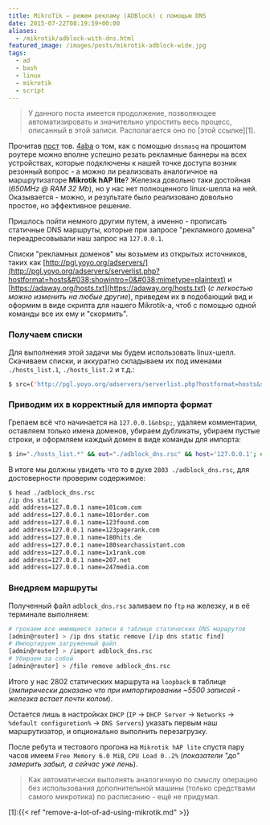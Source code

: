 ```yaml
---
title: MikroTik — режем рекламу (ADBlock) с помощью DNS
date: 2015-07-22T08:19:59+00:00
aliases:
  - /mikrotik/adblock-with-dns.html
featured_image: /images/posts/mikrotik-adblock-wide.jpg
tags:
  - ad
  - bash
  - linux
  - mikrotik
  - script
---
```


> У данного поста имеется продолжение, позволяющее автоматизировать и значительно упростить весь процесс, описанный в этой записи. Располагается оно по [этой ссылке][1].

Прочитав [пост](https://habr.com/post/263081/) тов. [4aba](https://habr.com/users/4aba/) о том, как с помощью `dnsmasq` на прошитом роутере можно вполне успешно резать рекламные баннеры на всех устройствах, которые подключены к нашей точке доступа возник резонный вопрос - а можно ли реализовать аналогичное на маршрутизаторе **Mikrotik hAP lite**? Железка довольно таки достойная (_650MHz @ RAM 32 Mb_), но у нас нет полноценного linux-шелла на ней. Оказывается - можно, и результате было реализовано довольно простое, но эффективное решение.

<!--more-->

Пришлось пойти немного другим путем, а именно - прописать статичные DNS маршруты, которые при запросе "рекламного домена" переадресовывали наш запрос на `127.0.0.1`.

Списки "рекламных доменов" мы возьмем из открытых источников, таких как [http://pgl.yoyo.org/adservers/](http://pgl.yoyo.org/adservers/serverlist.php?hostformat=hosts&#038;showintro=0&#038;mimetype=plaintext) и [https://adaway.org/hosts.txt](https://adaway.org/hosts.txt) (_с легкостью можно изменить на любые другие_), приведем их в подобающий вид и оформим в виде скрипта для нашего Mikrotik-а, чтоб с помощью одной команды все их ему и "скормить".

### Получаем списки

Для выполнения этой задачи мы будем использовать linux-шелл. Скачиваем списки, и аккуратно складываем их под именами `./hosts_list.1`, `./hosts_list.2` и т.д.:

```bash
$ src=('http://pgl.yoyo.org/adservers/serverlist.php?hostformat=hosts&showintro=0&mimetype=plaintext' 'https://adaway.org/hosts.txt'); i=0; for file in ${src[*]}; do i=$((i+1)); wget --no-check-certificate -O "./hosts_list.$i" "$file"; done;
```

### Приводим их в корректный для импорта формат

Грепаем всё что начинается на `127.0.0.1&nbsp;`, удаляем комментарии, оставляем только имена доменов, убираем дубликаты, убираем пустые строки, и оформляем каждый домен в виде команды для импорта:

```bash
$ in="./hosts_list.*" && out="./adblock_dns.rsc" && host='127.0.0.1'; echo "/ip dns static" > $out && grep '127.0.0.1 ' $in | grep -v '^#' | cut -d' ' -f 2 | sort -u | grep . | sed "s/^/add address=$host name=/" >> $out && rm -f $in; wc -l $out;
```

В итоге мы должны увидеть что то в духе `2803 ./adblock_dns.rsc`, для достоверности проверим содержимое:

```bash
$ head ./adblock_dns.rsc
/ip dns static
add address=127.0.0.1 name=101com.com
add address=127.0.0.1 name=101order.com
add address=127.0.0.1 name=123found.com
add address=127.0.0.1 name=123pagerank.com
add address=127.0.0.1 name=180hits.de
add address=127.0.0.1 name=180searchassistant.com
add address=127.0.0.1 name=1x1rank.com
add address=127.0.0.1 name=207.net
add address=127.0.0.1 name=247media.com
```

### Внедряем маршруты

Полученный файл `adblock_dns.rsc` заливаем по `ftp` на железку, и в её терминале выполняем:

```bash
# грохаем все имеющиеся записи в таблице статических DNS маршрутов
[admin@router] > /ip dns static remove [/ip dns static find]
# Импортируем загруженный файл
[admin@router] > /import adblock_dns.rsc
# Убираем за собой
[admin@router] > /file remove adblock_dns.rsc
```

Итого у нас 2802 статических маршрута на `loopback` в таблице (_эмпирически доказано что при импортировании ~5500 записей - железка встает почти колом_).

Остается лишь в настройках `DHCP` (`IP` &rarr; `DHCP Server` &rarr; `Networks` &rarr; `%default configuretion%` &rarr; `DNS Servers`) указать первым наш маршрутизатор, и опционально выполнить перезагрузку.

После ребута и тестового прогона на `Mikrotik hAP lite` спустя пару часов имеем `Free Memory 6.0 MiB`, `CPU Load 0..2%` (_показатели "до" замерить забыл, а сейчас уже лень_).

> Как автоматически выполнять аналогичную по смыслу операцию без использования дополнительной машины (только средствами самого микротика) по расписанию - ещё не придумал.

[1]:{{< ref "remove-a-lot-of-ad-using-mikrotik.md" >}}
